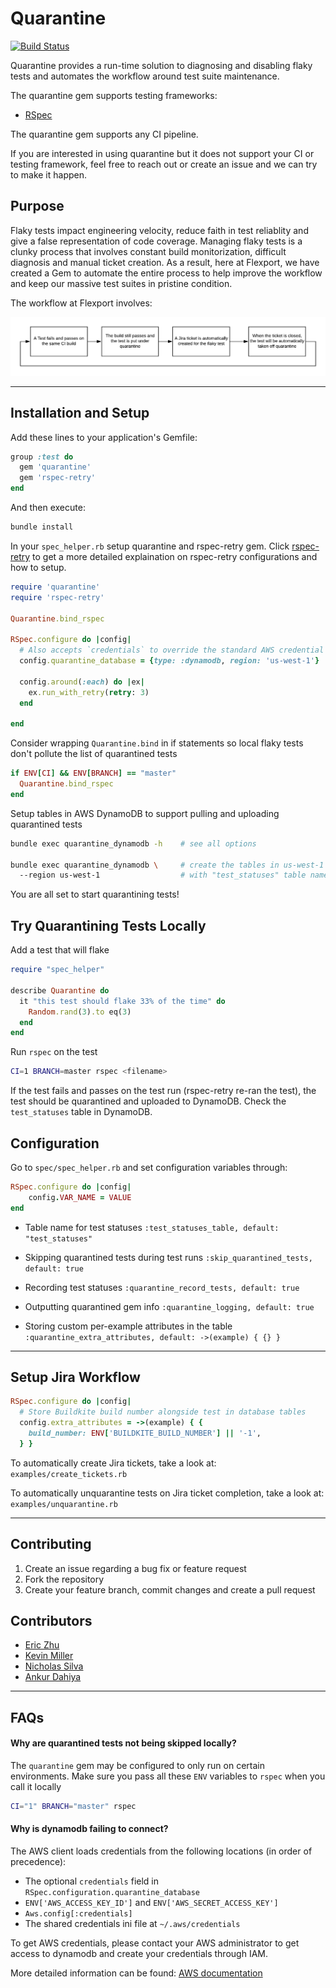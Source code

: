 # Quarantine
[![Build Status](https://travis-ci.com/flexport/quarantine.svg?branch=master)](https://travis-ci.com/flexport/quarantine)

Quarantine provides a run-time solution to diagnosing and disabling flaky tests and automates the workflow around test suite maintenance.

The quarantine gem supports testing frameworks:
- [RSpec](http://rspec.info/)

The quarantine gem supports any CI pipeline.

If you are interested in using quarantine but it does not support your CI or testing framework, feel free to reach out or create an issue and we can try to make it happen.

## Purpose
Flaky tests impact engineering velocity, reduce faith in test reliablity and give a false representation of code coverage. Managing flaky tests is a clunky process that involves constant build monitorization, difficult diagnosis and manual ticket creation. As a result, here at Flexport, we have created a Gem to automate the entire process to help improve the workflow and keep our massive test suites in pristine condition.

The workflow at Flexport involves:

![ideal workflow](misc/flexport_workflow.png)

---
## Installation and Setup

Add these lines to your application's Gemfile:
```rb
group :test do
  gem 'quarantine'
  gem 'rspec-retry'
end
```

And then execute:
```sh
bundle install
```

In your `spec_helper.rb` setup quarantine and rspec-retry gem. Click [rspec-retry](https://github.com/NoRedInk/rspec-retry) to get a more detailed explaination on rspec-retry configurations and how to setup.
```rb
require 'quarantine'
require 'rspec-retry'

Quarantine.bind_rspec

RSpec.configure do |config|
  # Also accepts `credentials` to override the standard AWS credential chain
  config.quarantine_database = {type: :dynamodb, region: 'us-west-1'}

  config.around(:each) do |ex|
    ex.run_with_retry(retry: 3)
  end

end
```

Consider wrapping `Quarantine.bind` in if statements so local flaky tests don't pollute the list of quarantined tests

```rb
if ENV[CI] && ENV[BRANCH] == "master"
  Quarantine.bind_rspec
end
```

Setup tables in AWS DynamoDB to support pulling and uploading quarantined tests
```sh
bundle exec quarantine_dynamodb -h    # see all options

bundle exec quarantine_dynamodb \     # create the tables in us-west-1 in aws dynamodb
  --region us-west-1                  # with "test_statuses" table name
```

You are all set to start quarantining tests!

## Try Quarantining Tests Locally
Add a test that will flake
```rb
require "spec_helper"

describe Quarantine do
  it "this test should flake 33% of the time" do
    Random.rand(3).to eq(3)
  end
end
```

Run `rspec` on the test
```sh
CI=1 BRANCH=master rspec <filename>
```

If the test fails and passes on the test run (rspec-retry re-ran the test), the test should be quarantined and uploaded to DynamoDB. Check the `test_statuses` table in DynamoDB.

## Configuration

Go to `spec/spec_helper.rb` and set configuration variables through:
```rb
RSpec.configure do |config|
    config.VAR_NAME = VALUE
end
```
- Table name for test statuses `:test_statuses_table, default: "test_statuses"`

- Skipping quarantined tests during test runs `:skip_quarantined_tests, default: true`

- Recording test statuses `:quarantine_record_tests, default: true`

- Outputting quarantined gem info `:quarantine_logging, default: true`

- Storing custom per-example attributes in the table `:quarantine_extra_attributes, default: ->(example) { {} }`

---
## Setup Jira Workflow

```rb
RSpec.configure do |config|
  # Store Buildkite build number alongside test in database tables
  config.extra_attributes = ->(example) { {
    build_number: ENV['BUILDKITE_BUILD_NUMBER'] || '-1',
  } }
```

To automatically create Jira tickets, take a look at: `examples/create_tickets.rb`

To automatically unquarantine tests on Jira ticket completion, take a look at: `examples/unquarantine.rb`

---
## Contributing
1. Create an issue regarding a bug fix or feature request
2. Fork the repository
3. Create your feature branch, commit changes and create a pull request

## Contributors
- [Eric Zhu](https://github.com/eric-zhu-uw)
- [Kevin Miller](https://github.com/Gasparila)
- [Nicholas Silva](https://github.com/flexportnes)
- [Ankur Dahiya](https://github.com/legalosLOTR)
---

## FAQs

#### Why are quarantined tests not being skipped locally?

The `quarantine` gem may be configured to only run on certain environments. Make sure you pass all these `ENV` variables to `rspec` when you call it locally

```sh
CI="1" BRANCH="master" rspec
```

#### Why is dynamodb failing to connect?

The AWS client loads credentials from the following locations (in order of precedence):
- The optional `credentials` field in `RSpec.configuration.quarantine_database`
- `ENV['AWS_ACCESS_KEY_ID']` and `ENV['AWS_SECRET_ACCESS_KEY']`
- `Aws.config[:credentials]`
- The shared credentials ini file at `~/.aws/credentials`

To get AWS credentials, please contact your AWS administrator to get access to dynamodb and create your credentials through IAM.

More detailed information can be found: [AWS documentation](https://docs.aws.amazon.com/sdkforruby/api/Aws/S3/Client.html)
